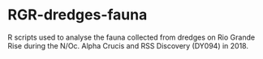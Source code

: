 # RGR-dredges-fauna

R scripts used to analyse the fauna collected from dredges on Rio Grande Rise during the N/Oc. Alpha Crucis and RSS Discovery (DY094) in 2018.